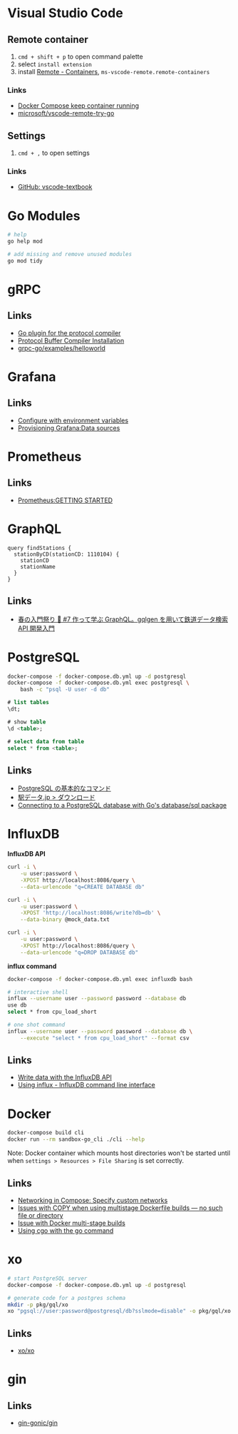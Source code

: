 # Visual Studio Code

## Remote container

1. `cmd + shift + p` to open command palette
1. select `install extension`
1. install [Remote - Containers](https://marketplace.visualstudio.com/items?itemName=ms-vscode-remote.remote-containers), `ms-vscode-remote.remote-containers`

### Links

-   [Docker Compose keep container running](https://stackoverflow.com/a/55953120)
-   [microsoft/vscode-remote-try-go](https://github.com/microsoft/vscode-remote-try-go)

## Settings

1. `cmd + ,` to open settings

### Links

-   [GitHub: vscode-textbook](https://github.com/vscode-textbook)

# Go Modules

```bash
# help
go help mod

# add missing and remove unused modules
go mod tidy
```

# gRPC

## Links

-   [Go plugin for the protocol compiler](https://grpc.io/docs/languages/go/quickstart/#prerequisites)
-   [Protocol Buffer Compiler Installation](https://grpc.io/docs/protoc-installation/#install-using-a-package-manager)
-   [grpc-go/examples/helloworld](https://github.com/grpc/grpc-go/tree/master/examples/helloworld)

# Grafana

## Links

-   [Configure with environment variables](https://grafana.com/docs/grafana/latest/administration/configuration/#configure-with-environment-variables)
-   [Provisioning Grafana:Data sources](https://grafana.com/docs/grafana/latest/administration/provisioning/#data-sources)

# Prometheus

## Links

-   [Prometheus:GETTING STARTED](https://prometheus.io/docs/prometheus/latest/getting_started/#getting-started)

# GraphQL

```
query findStations {
  stationByCD(stationCD: 1110104) {
    stationCD
    stationName
  }
}
```

## Links

-   [春の入門祭り 🌸 #7 作って学ぶ GraphQL。gqlgen を用いて鉄道データ検索 API 開発入門](https://future-architect.github.io/articles/20200609/)

# PostgreSQL

```bash
docker-compose -f docker-compose.db.yml up -d postgresql
docker-compose -f docker-compose.db.yml exec postgresql \
    bash -c "psql -U user -d db"
```

```sql
# list tables
\dt;

# show table
\d <table>;

# select data from table
select * from <table>;
```

## Links

-   [PostgreSQL の基本的なコマンド](https://qiita.com/H-A-L/items/fe8cb0e0ee0041ff3ceb)
-   [駅データ.jp > ダウンロード](https://ekidata.jp/dl/)
-   [Connecting to a PostgreSQL database with Go's database/sql package](https://www.calhoun.io/connecting-to-a-postgresql-database-with-gos-database-sql-package/)

# InfluxDB

**InfluxDB API**

```bash
curl -i \
    -u user:password \
    -XPOST http://localhost:8086/query \
    --data-urlencode "q=CREATE DATABASE db"

curl -i \
    -u user:password \
    -XPOST 'http://localhost:8086/write?db=db' \
    --data-binary @mock_data.txt

curl -i \
    -u user:password \
    -XPOST http://localhost:8086/query \
    --data-urlencode "q=DROP DATABASE db"
```

**influx command**

```bash
docker-compose -f docker-compose.db.yml exec influxdb bash

# interactive shell
influx --username user --password password --database db
use db
select * from cpu_load_short

# one shot command
influx --username user --password password --database db \
    --execute "select * from cpu_load_short" --format csv
```

## Links

-   [Write data with the InfluxDB API](https://docs.influxdata.com/influxdb/v1.8/guides/write_data/)
-   [Using influx - InfluxDB command line interface](https://docs.influxdata.com/influxdb/v1.8/tools/shell/)

# Docker

```bash
docker-compose build cli
docker run --rm sandbox-go_cli ./cli --help
```

Note: Docker container which mounts host directories won't be started until when `settings > Resources > File Sharing` is set correctly.

## Links

-   [Networking in Compose: Specify custom networks](https://docs.docker.com/compose/networking/#specify-custom-networks)
-   [Issues with COPY when using multistage Dockerfile builds — no such file or directory](https://stackoverflow.com/a/50070187)
-   [Issue with Docker multi-stage builds](https://stackoverflow.com/a/56057877)
-   [Using cgo with the go command](https://golang.org/cmd/cgo/#hdr-Using_cgo_with_the_go_command)

# xo

```bash
# start PostgreSQL server
docker-compose -f docker-compose.db.yml up -d postgresql

# generate code for a postgres schema
mkdir -p pkg/gql/xo
xo "pgsql://user:password@postgresql/db?sslmode=disable" -o pkg/gql/xo
```

## Links

-   [xo/xo](https://github.com/xo/xo)

# gin

## Links

-   [gin-gonic/gin](https://github.com/gin-gonic/gin)
